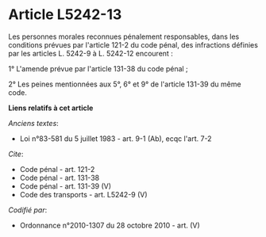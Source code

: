 # Article L5242-13

Les personnes morales reconnues pénalement responsables, dans les conditions prévues par l'article 121-2 du code pénal, des
infractions définies par les articles L. 5242-9 à L. 5242-12 encourent : 

1° L'amende prévue par l'article 131-38 du code pénal ; 

2° Les peines mentionnées aux 5°, 6° et 9° de l'article 131-39 du même code.

**Liens relatifs à cet article**

_Anciens textes_:

  - Loi n°83-581 du 5 juillet 1983 - art. 9-1 (Ab), ecqc l'art. 7-2

_Cite_:

  - Code pénal - art. 121-2
  - Code pénal - art. 131-38
  - Code pénal - art. 131-39 (V)
  - Code des transports - art. L5242-9 (V)

_Codifié par_:

  - Ordonnance n°2010-1307 du 28 octobre 2010 - art. (V)

